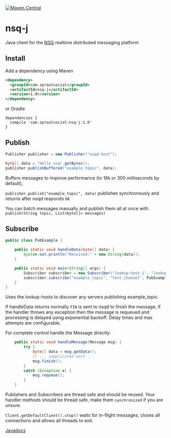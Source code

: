 [![Maven Central](https://maven-badges.herokuapp.com/maven-central/com.sproutsocial/nsq-j/badge.svg)](https://maven-badges.herokuapp.com/maven-central/com.sproutsocial/nsq-j)

# nsq-j
Java client for the [NSQ](http://nsq.io) realtime distributed messaging platform

## Install

Add a dependency using Maven
```xml
<dependency>
  <groupId>com.sproutsocial</groupId>
  <artifactId>nsq-j</artifactId>
  <version>1.0</version>
</dependency>
```
or Gradle
```
dependencies {
  compile 'com.sproutsocial:nsq-j:1.0'
}
```

## Publish
```java
Publisher publisher = new Publisher("nsqd-host");

byte[] data = "Hello nsq".getBytes();
publisher.publishBuffered("example_topic", data);
```
Buffers messages to improve performance (to 16k or 300 milliseconds by default),

`publisher.publish("example_topic", data)` publishes synchronously and returns
after nsqd responds `OK`

You can batch messages manually and publish them all at once with
`publish(String topic, List<byte[]> messages)`

## Subscribe
```java
public class PubExample {

    public static void handleData(byte[] data) {
        System.out.println("Received:" + new String(data));
    }

    public static void main(String[] args) {
        Subscriber subscriber = new Subscriber("lookup-host-1", "lookup-host-2");
        subscriber.subscribe("example_topic", "test_channel", PubExample::handleData);
    }
}
```
Uses the lookup-hosts to discover any servers publishing example_topic.

If handleData returns normally `FIN` is sent to nsqd to finish the message,
if the handler throws any exception then the message is requeued and processing is
delayed using exponential backoff. Delay times and max attempts  are configurable.

For complete control handle the Message directly:
```java
    public static void handleMessage(Message msg) {
        try {
            byte[] data = msg.getData();
            // ... complicated work ...
            msg.finish();
        }
        catch (Exception e) {
            msg.requeue();
        }
    }
```

Publishers and Subscribers are thread safe and should be reused.
Your handler methods should be thread safe, make them `synchronized` if you are unsure.

`Client.getDefaultClient().stop()` waits for in-flight messages, closes all connections
and allows all threads to exit.

[Javadocs](https://sproutsocial.github.io/nsq-j/)

